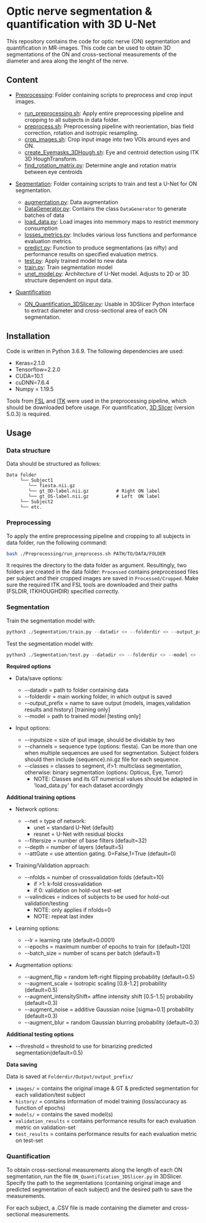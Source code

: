 # Optic nerve segmentation & quantification with 3D U-Net

This repository contains the code for optic nerve (ON) segmentation and quantification in MR-images. This code can be used to obtain 3D segmentations of the ON and cross-sectional measurements of the diameter and area along the lenght of the nerve.

## Content
- [Preprocessing](https://github.com/SvElst/Optic_Nerve_Segmentation_3DU-Net/tree/master/Preprocessing): Folder containing scripts to preprocess and crop input images.
  * [run_preprocessing.sh](https://github.com/SvElst/Optic_Nerve_Segmentation_3DU-Net/blob/master/Preprocessing/run_preprocessing.sh): Apply entire preprocessing pipeline and cropping to all subjects in data folder.
  * [preprocess.sh](https://github.com/SvElst/Optic_Nerve_Segmentation_3DU-Net/blob/master/Preprocessing/preprocess.sh): Preprocessing pipeline with reorientation, bias field correction, rotation and isotropic resampling.
  * [crop_images.sh](https://github.com/SvElst/Optic_Nerve_Segmentation_3DU-Net/blob/master/Preprocessing/crop_images.sh): Crop input image into two VOIs around eyes and ON. 
  * [create_Eyemasks_3DHough.sh](https://github.com/SvElst/Optic_Nerve_Segmentation_3DU-Net/blob/master/Preprocessing/create_Eyemasks_3DHough.sh): Eye and centroid detection using ITK 3D HoughTransform. 
  * [find_rotation_matrix.py](https://github.com/SvElst/Optic_Nerve_Segmentation_3DU-Net/blob/master/Preprocessing/find_rotation_matrix.py): Determine angle and rotation matrix between eye centroids


- [Segmentation](https://github.com/SvElst/Optic_Nerve_Segmentation_3DU-Net/tree/master/Segmentation): Folder containing scripts to train and test a U-Net for ON segmentation.
   * [augmentation.py](https://github.com/SvElst/Optic_Nerve_Segmentation_3DU-Net/blob/master/Segmentation/augmentation.py): Data augmentation
   * [DataGenerator.py](https://github.com/SvElst/Optic_Nerve_Segmentation_3DU-Net/blob/master/Segmentation/DataGenerator.py): Contains the class `DataGenerator` to generate batches of data
   * [load_data.py](https://github.com/SvElst/Optic_Nerve_Segmentation_3DU-Net/blob/master/Segmentation/load_data.py): Load images into memmory maps to restrict memmory consumption
   * [losses_metrics.py](https://github.com/SvElst/Optic_Nerve_Segmentation_3DU-Net/blob/master/Segmentation/losses_metrics.py): Includes various loss functions and performance evaluation metrics.
   * [predict.py](https://github.com/SvElst/Optic_Nerve_Segmentation_3DU-Net/blob/master/Segmentation/predict.py): Function to produce segmentations (as nifty) and performance results on specified evaluation metrics.
   * [test.py](https://github.com/SvElst/Optic_Nerve_Segmentation_3DU-Net/blob/master/Segmentation/test.py): Apply trained model to new data
   * [train.py](https://github.com/SvElst/Optic_Nerve_Segmentation_3DU-Net/blob/master/Segmentation/train.py): Train segmentation model
   * [unet_model.py](https://github.com/SvElst/Optic_Nerve_Segmentation_3DU-Net/blob/master/Segmentation/unet_model.py): Architecture of U-Net model. Adjusts to 2D or 3D structure dependent on input data. 


- [Quantification](https://github.com/SvElst/Optic_Nerve_Segmentation_3DU-Net/tree/master/Quantification)
    * [ON_Quantification_3DSlicer.py](https://github.com/SvElst/Optic_Nerve_Segmentation_3DU-Net/blob/master/Quantification/ON_quantification_3DSlicer.py): Usable in 3DSlicer Python Interface to extract diameter and cross-sectional area of each ON segmentation.

## Installation
Code is written in Python 3.6.9. 
The following dependencies are used: 
* Keras=2.1.0
* Tensorflow=2.2.0
* CUDA=10.1
* cuDNN=7.6.4
* Numpy = 1.19.5

Tools from [FSL](https://fsl.fmrib.ox.ac.uk/fsl/fslwiki) and [ITK](https://itk.org/) were used in the preprocessing pipeline, which should be downloaded before usage. For quantification, [3D Slicer](https://www.slicer.org/) (version 5.0.3) is required.

## Usage

### Data structure
Data should be structured as follows:

    Data folder
    	 └── Subject1
			└── fiesta.nii.gz
			└── gt_OD-label.nii.gz 			# Right ON label
			└── gt_OS-label.nii.gz			# Left  ON label	        	
		 └── Subject2
		 └── etc.

### Preprocessing
To apply the entire preprocessing pipeline and cropping to all subjects in data folder, run the following command: 
```bash
bash ./Preprocessing/run_preprocess.sh PATH/TO/DATA/FOLDER
 ``` 
It requires the directory to the data folder as argument. 
Resultingly, two folders are created in the data folder: `Processed` contains preprocessed files per subject and their cropped images are saved in `Processed/Cropped`. Make sure the required ITK and FSL tools are downloaded and their paths (FSLDIR, ITKHOUGHDIR) specified correctly. 

### Segmentation
Train the segmentation model with: 
```python
python3 ./Segmentation/train.py --datadir <> --folderdir <> --output_prefix <> --inputsize <> --channels <> --classes <>
 ``` 

Test the segmentation model with:
```python
python3 ./Segmentation/test.py --datadir <> --folderdir <> --model <> --inputsize <> --channels <> --classes <>
 ``` 

**Required options**
* Data/save options:
	* --datadir = path to folder containing data
	* --folderdir = main working folder, in which output is saved
	* --output_prefix = name to save output (models, images,validation results and history) [training only]
    * --model = path to trained model [testing only]

* Input options:
	* --inputsize = size of iput image, should be dividable by two
	* --channels = sequence type (options: fiesta). Can be more than one when multiple sequences are used for segmentation. Subject folders should then include {sequence}.nii.gz file for each sequence. 
	* --classes = classes to segment, if>1: multiclass segmentation, otherwise: binary segmentation (options: Opticus, Eye, Tumor)
		* NOTE: Classes and its GT numerical values should be adapted in 'load_data.py' for each dataset accordingly

**Additional training options**
* Network options:
	* --net = type of network:
	    * unet = standard U-Net (default)
 	    * resnet = U-Net with residual blocks
	* --filtersize = number of base filters (default=32)
	* --depth = number of layers (default=5)
	* --attGate = use attention gating. 0=False,1=True (default=0)


* Training/Validation approach:
	* --nfolds = number of crossvalidation folds (default=10)
	    * if >1: k-fold crossvalidation
	    * if 0:  validation on hold-out test-set
	* --valindices = indices of subjects to be used for hold-out validation/testing
	    * NOTE: only applies if nfolds=0
	    * NOTE: repeat last index
		

* Learning options:
	* --lr = learning rate (default=0.0001)
	* --epochs = maximum number of epochs to train for (default=120)
	* --batch_size = number of scans per batch (default=1)


* Augmentation options:
	* --augment_flip = random left-right flipping probability (default=0.5)
	* --augment_scale = isotropic scaling [0.8-1.2] probability (default=0.5)
	* --augment_intensityShift= affine intensity shift [0.5-1.5] probability (default=0.3)
	* --augment_noise = additive Gaussian noise [sigma=0.1] probability (default=0.3)
	* --augment_blur = random Gaussian blurring probability (default=0.3)

**Additional testing options**
* --threshold = threshold to use for binarizing predicted segmentation(default=0.5)

**Data saving**

Data is saved at `Folderdir/Output/output_prefix/` 
* `images/` = contains the original image & GT & predicted segmentation for each validation/test subject
* `history/` = contains information of model training (loss/accuracy as function of epochs)
* `models/` = contains the saved model(s)
* `validation_results` = contains performance results for each evaluation metric on validation-set
* `test_results` = contains performance results for each evaluation metric on test-set


### Quantification
To obtain cross-sectional measurements along the length of each ON segmentation, run the file `ON_Quantification_3DSlicer.py` in 3DSlicer. 
Specify the path to the segmentations (containing original image and predicted segmentation of each subject) and the desired path to save the measurements. 

For each subject, a .CSV file is made containing the diameter and cross-sectional measurements.

